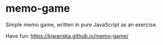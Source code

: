 # memo-game


Simple memo game, written in pure JavaScript as an exercise. 

Have fun:
https://kiwanska.github.io/memo-game/